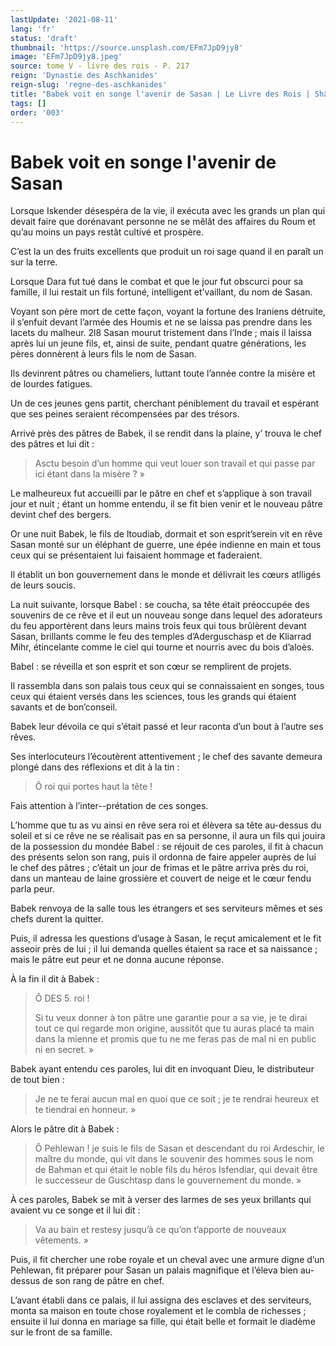 ```yaml
---
lastUpdate: '2021-08-11'
lang: 'fr'
status: 'draft'
thumbnail: 'https://source.unsplash.com/EFm7JpD9jy8'
image: 'EFm7JpD9jy8.jpeg'
source: tome V - livre des rois - P. 217
reign: 'Dynastie des Aschkanides'
reign-slug: 'regne-des-aschkanides'
title: "Babek voit en songe l'avenir de Sasan | Le Livre des Rois | Shâhnâmeh"
tags: []
order: '003'
---
```


<!-- LTeX: language=fr -->

# Babek voit en songe l'avenir de Sasan

Lorsque Iskender désespéra de la vie, il exécuta avec les grands un plan qui devait faire que dorénavant personne ne se mêlât des affaires du Roum et qu’au moins un pays restât cultivé et prospère.

C’est la un des fruits excellents que produit un roi sage quand il en paraît un sur la terre.

Lorsque Dara fut tué dans le combat et que le jour fut obscurci pour sa famille, il lui restait un fils fortuné, intelligent et’vaillant, du nom de Sasan.

Voyant son père mort de cette façon, voyant la fortune des Iraniens détruite, il s’enfuit devant l’armée des Houmis et ne se laissa pas prendre dans les lacets du malheur.
2l8 Sasan mourut tristement dans l’Inde ; mais il laissa après lui un jeune fils, et, ainsi de suite, pendant quatre générations, les pères donnèrent à leurs fils le nom de Sasan.

Ils devinrent pâtres ou chameliers, luttant toute l’année contre la misère et de lourdes fatigues.

Un de ces jeunes gens partit, cherchant péniblement du travail et espérant que ses peines seraient récompensées par des trésors.

Arrivé près des pâtres de Babek, il se rendit dans la plaine, y’ trouva le chef des pâtres et lui dit :

> Asctu besoin d’un homme qui veut louer son travail et qui passe par ici étant dans la misère ? »

Le malheureux fut accueilli par le pâtre en chef et s’applique à son travail jour et nuit ; étant un homme entendu, il se fit bien venir et le nouveau pâtre devint chef des bergers.

Or une nuit Babek, le fils de ltoudiab, dormait et son esprit’serein vit en rêve Sasan monté sur un éléphant de guerre, une épée indienne en main et tous ceux qui se présentaient lui faisaient hommage et faderaient.

Il établit un bon gouvernement dans le monde et délivrait les cœurs atlligés de leurs soucis.

La nuit suivante, lorsque Babel : se coucha, sa tête était préoccupée des souvenirs de ce rêve et il eut un nouveau songe dans lequel des adorateurs du feu apportèrent dans leurs mains trois feux qui tous brûlèrent devant Sasan, brillants comme le feu des temples d’Aderguschasp et de Kliarrad Mihr, étincelante comme le ciel qui tourne et nourris avec du bois d’aloès.

Babel : se réveilla et son esprit et son cœur se remplirent de projets.

Il rassembla dans son palais tous ceux qui se connaissaient en songes, tous ceux qui étaient versés dans les sciences, tous les grands qui étaient savants et de bon’conseil.

Babek leur dévoila ce qui s’était passé et leur raconta d’un bout à l’autre ses rêves.

Ses interlocuteurs l’écoutèrent attentivement ; le chef des savante demeura plongé dans des réflexions et dit à la tin :

> Ô roi qui portes haut la tête !

Fais attention à l’inter--prétation de ces songes.

L’homme que tu as vu ainsi en rêve sera roi et élèvera sa tête au-dessus du soleil et si ce rêve ne se réalisait pas en sa personne, il aura un fils qui jouira de la possession du mondée Babel : se réjouit de ces paroles, il fit à chacun des présents selon son rang, puis il ordonna de faire appeler auprès de lui le chef des pâtres ; c’était un jour de frimas et le pâtre arriva près du roi, dans un manteau de laine grossière et couvert de neige et le cœur fendu parla peur.

Babek renvoya de la salle tous les étrangers et ses serviteurs mêmes et ses chefs durent la quitter.

Puis, il adressa les questions d’usage à Sasan, le reçut amicalement et le fit asseoir près de lui ; il lui demanda quelles étaient sa race et sa naissance ; mais le pâtre eut peur et ne donna aucune réponse.

À la fin il dit à Babek :

> Ô DES 5.
> roi !
>
> Si tu veux donner à ton pâtre une garantie pour a sa vie, je te dirai tout ce qui regarde mon origine, aussitôt que tu auras placé ta main dans la mienne et promis que tu ne me feras pas de mal ni en public ni en secret. »

Babek ayant entendu ces paroles, lui dit en invoquant Dieu, le distributeur de tout bien :

> Je ne te ferai aucun mal en quoi que ce soit ; je te rendrai heureux et te tiendrai en honneur. »

Alors le pâtre dit à Babek :

> Ô Pehlewan !
> je suis le fils de Sasan et descendant du roi Ardeschir, le maître du monde, qui vit dans le souvenir des hommes sous le nom de Bahman et qui était le noble fils du héros Isfendiar, qui devait être le successeur de Guschtasp dans le gouvernement du monde. »

À ces paroles, Babek se mit à verser des larmes de ses yeux brillants qui avaient vu ce songe et il lui dit :

> Va au bain et restesy jusqu’à ce qu’on t’apporte de nouveaux vêtements. »

Puis, il fit chercher une robe royale et un cheval avec une armure digne d’un Pehlewan, fit préparer pour Sasan un palais magnifique et l’éleva bien au-dessus de son rang de pâtre en chef.

L’avant établi dans ce palais, il lui assigna des esclaves et des serviteurs, monta sa maison en toute chose royalement et le combla de richesses ; ensuite il lui donna en mariage sa fille, qui était belle et formait le diadème sur le front de sa famille.
